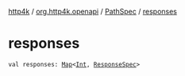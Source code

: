 [http4k](../../index.md) / [org.http4k.openapi](../index.md) / [PathSpec](index.md) / [responses](./responses.md)

# responses

`val responses: `[`Map`](https://kotlinlang.org/api/latest/jvm/stdlib/kotlin.collections/-map/index.html)`<`[`Int`](https://kotlinlang.org/api/latest/jvm/stdlib/kotlin/-int/index.html)`, `[`ResponseSpec`](../-response-spec/index.md)`>`